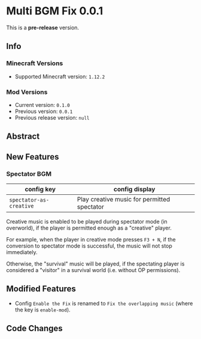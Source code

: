 # Multi BGM Fix 0.0.1

This is a **pre-release** version.

## Info

### Minecraft Versions

- Supported Minecraft version: `1.12.2`

### Mod Versions

- Current version: `0.1.0`
- Previous version: `0.0.1`
- Previous release version: `null`

## Abstract

## New Features

### Spectator BGM

| config key              | config display                              | 
|-------------------------|---------------------------------------------|
| `spectator-as-creative` | Play creative music for permitted spectator |

Creative music is enabled to be played during spectator mode (in overworld), if the player is permitted enough as a "creative" player.

For example, when the player in creative mode presses `F3 + N`, if the conversion to spectator mode is successful, the music will not stop immediately.

Otherwise, the "survival" music will be played, if the spectating player is considered a "visitor" in a survival world (i.e. without OP permissions).

## Modified Features

- Config `Enable the Fix` is renamed to `Fix the overlapping music` (where the key is `enable-mod`).

## Code Changes
